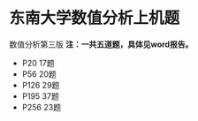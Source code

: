 # 东南大学数值分析上机题
数值分析第三版
**注：一共五道题，具体见word报告。**

* P20 17题
* P56 20题
* P126 29题
* P195 37题
* P256 23题

